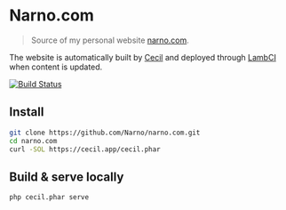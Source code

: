 # Narno.com

> Source of my personal website [narno.com](https://narno.com).

The website is automatically built by [Cecil](https://cecil.app) and deployed through [LambCI](https://github.com/lambci/lambci) when content is updated.

[![Build Status](https://s3.amazonaws.com/lambci-buildresults-1w0y4nab0105t/gh/Narno/narno.com/branches/master/d968dc9e875fbd4e53e47bde3ace533b.svg)](https://s3.amazonaws.com/lambci-buildresults-1w0y4nab0105t/gh/Narno/narno.com/branches/master/21a79e65d8719f0e3e4f032a47a8c26a.html)

## Install
```bash
git clone https://github.com/Narno/narno.com.git
cd narno.com
curl -SOL https://cecil.app/cecil.phar
```

## Build & serve locally
```bash
php cecil.phar serve
```
